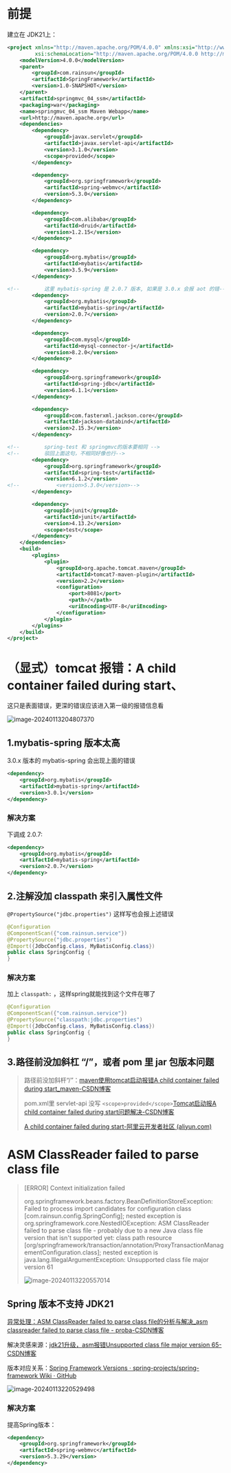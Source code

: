 # 前提

建立在 JDK21上：

```xml
<project xmlns="http://maven.apache.org/POM/4.0.0" xmlns:xsi="http://www.w3.org/2001/XMLSchema-instance"
         xsi:schemaLocation="http://maven.apache.org/POM/4.0.0 http://maven.apache.org/maven-v4_0_0.xsd">
    <modelVersion>4.0.0</modelVersion>
    <parent>
        <groupId>com.rainsun</groupId>
        <artifactId>SpringFramework</artifactId>
        <version>1.0-SNAPSHOT</version>
    </parent>
    <artifactId>springmvc_04_ssm</artifactId>
    <packaging>war</packaging>
    <name>springmvc_04_ssm Maven Webapp</name>
    <url>http://maven.apache.org</url>
    <dependencies>
        <dependency>
            <groupId>javax.servlet</groupId>
            <artifactId>javax.servlet-api</artifactId>
            <version>3.1.0</version>
            <scope>provided</scope>
        </dependency>

        <dependency>
            <groupId>org.springframework</groupId>
            <artifactId>spring-webmvc</artifactId>
            <version>5.3.0</version>
        </dependency>

        <dependency>
            <groupId>com.alibaba</groupId>
            <artifactId>druid</artifactId>
            <version>1.2.15</version>
        </dependency>

        <dependency>
            <groupId>org.mybatis</groupId>
            <artifactId>mybatis</artifactId>
            <version>3.5.9</version>
        </dependency>

<!--        这里 mybatis-spring 是 2.0.7 版本, 如果是 3.0.x 会报 aot 的错-->
        <dependency>
            <groupId>org.mybatis</groupId>
            <artifactId>mybatis-spring</artifactId>
            <version>2.0.7</version>
        </dependency>

        <dependency>
            <groupId>com.mysql</groupId>
            <artifactId>mysql-connector-j</artifactId>
            <version>8.2.0</version>
        </dependency>

        <dependency>
            <groupId>org.springframework</groupId>
            <artifactId>spring-jdbc</artifactId>
            <version>6.1.1</version>
        </dependency>

        <dependency>
            <groupId>com.fasterxml.jackson.core</groupId>
            <artifactId>jackson-databind</artifactId>
            <version>2.15.3</version>
        </dependency>

<!--        spring-test 和 springmvc的版本要相同 -->
<!--        驳回上面这句，不相同好像也行-->
        <dependency>
            <groupId>org.springframework</groupId>
            <artifactId>spring-test</artifactId>
            <version>6.1.2</version>
<!--            <version>5.3.0</version>-->
        </dependency>

        <dependency>
            <groupId>junit</groupId>
            <artifactId>junit</artifactId>
            <version>4.13.2</version>
            <scope>test</scope>
        </dependency>
    </dependencies>
    <build>
        <plugins>
            <plugin>
                <groupId>org.apache.tomcat.maven</groupId>
                <artifactId>tomcat7-maven-plugin</artifactId>
                <version>2.2</version>
                <configuration>
                    <port>8081</port>
                    <path>/</path>
                    <uriEncoding>UTF-8</uriEncoding>
                </configuration>
            </plugin>
        </plugins>
    </build>
</project>
```

# （显式）tomcat 报错：A child container failed during start、

这只是表面错误，更深的错误应该进入第一级的报错信息看

![image-20240113204807370](https://xiongyuqing-img.oss-cn-qingdao.aliyuncs.com/img/202401132048430.png)

## 1.mybatis-spring 版本太高

3.0.x 版本的 mybatis-spring 会出现上面的错误

```xml
<dependency>
    <groupId>org.mybatis</groupId>
    <artifactId>mybatis-spring</artifactId>
    <version>3.0.1</version>
</dependency>
```

### 解决方案

下调成 2.0.7:

```xml
<dependency>
    <groupId>org.mybatis</groupId>
    <artifactId>mybatis-spring</artifactId>
    <version>2.0.7</version>
</dependency>
```

## 2.注解没加 classpath 来引入属性文件

`@PropertySource("jdbc.properties")` 这样写也会报上述错误

```java
@Configuration
@ComponentScan({"com.rainsun.service"})
@PropertySource("jdbc.properties")
@Import({JdbcConfig.class, MyBatisConfig.class})
public class SpringConfig {
}
```

### 解决方案

加上 `classpath:` ，这样spring就能找到这个文件在哪了

```java
@Configuration
@ComponentScan({"com.rainsun.service"})
@PropertySource("classpath:jdbc.properties")
@Import({JdbcConfig.class, MyBatisConfig.class})
public class SpringConfig {
}
```

## 3.路径前没加斜杠 “/”，或者 pom 里 jar 包版本问题

> 路径前没加斜杆“/”：[maven使用tomcat启动报错A child container failed during start_maven-CSDN博客](https://blog.csdn.net/weixin_51405802/article/details/124607812)
>
> pom.xml里 servlet-api 没写  `<scope>provided</scope>`[Tomcat启动报A child container failed during start问题解决-CSDN博客](https://blog.csdn.net/qq_26599807/article/details/107694063)
>
> [A child container failed during start-阿里云开发者社区 (aliyun.com)](https://developer.aliyun.com/article/342754)

#  ASM ClassReader failed to parse class file

> [ERROR] Context initialization failed 
>
> org.springframework.beans.factory.BeanDefinitionStoreException: Failed to process import candidates for configuration class [com.rainsun.config.SpringConfig]; nested exception is org.springframework.core.NestedIOException: ASM ClassReader failed to parse class file - probably due to a new Java class file version that isn't supported yet: class path resource [org/springframework/transaction/annotation/ProxyTransactionManagementConfiguration.class]; nested exception is java.lang.IllegalArgumentException: Unsupported class file major version 61
>
> ![image-20240113220557014](https://xiongyuqing-img.oss-cn-qingdao.aliyuncs.com/img/202401132205164.png)

## Spring 版本不支持 JDK21

[异常处理：ASM ClassReader failed to parse class file的分析与解决_asm classreader failed to parse class file - proba-CSDN博客](https://blog.csdn.net/chenchunlin526/article/details/78798996)

解决灵感来源：[jdk21升级，asm报错Unsupported class file major version 65-CSDN博客](https://blog.csdn.net/qq_27577113/article/details/134895868)

版本对应关系：[Spring Framework Versions · spring-projects/spring-framework Wiki · GitHub](https://github.com/spring-projects/spring-framework/wiki/Spring-Framework-Versions)

![image-20240113220529498](https://xiongyuqing-img.oss-cn-qingdao.aliyuncs.com/img/202401132207853.png)

### 解决方案

提高Spring版本：

```xml
<dependency>
    <groupId>org.springframework</groupId>
    <artifactId>spring-webmvc</artifactId>
    <version>5.3.29</version>
</dependency>
```



